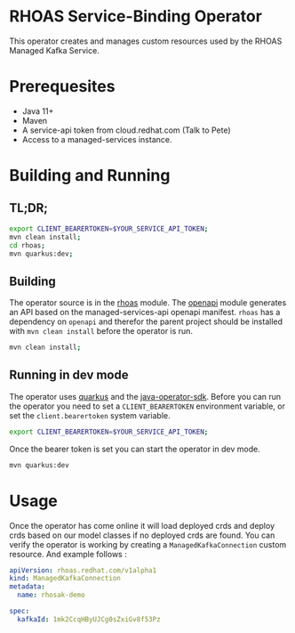 # RHOAS Service-Binding Operator
This operator creates and manages custom resources used by the RHOAS Managed Kafka Service.

# Prerequesites
 * Java 11+
 * Maven
 * A service-api token from cloud.redhat.com (Talk to Pete)
 * Access to a managed-services instance.

# Building and Running

## TL;DR;

```sh
export CLIENT_BEARERTOKEN=$YOUR_SERVICE_API_TOKEN;
mvn clean install;
cd rhoas;
mvn quarkus:dev;
```

## Building

The operator source is in the [rhoas](./rhoas) module. The [openapi](./openapi) module generates an API based on the managed-services-api openapi manifest. `rhoas` has a dependency on `openapi` and therefor the parent project should be installed with `mvn clean install` before the operator is run.

```sh
mvn clean install;
```

## Running in dev mode

The operator uses [quarkus](https://quarkus.io) and the [java-operator-sdk](https://github.com/java-operator-sdk/java-operator-sdk). Before you can run the operator you need to set a `CLIENT_BEARERTOKEN` environment variable, or set the `client.bearertoken` system variable.

```sh
export CLIENT_BEARERTOKEN=$YOUR_SERVICE_API_TOKEN;
```

Once the bearer token is set you can start the operator in dev mode.

```sh
mvn quarkus:dev
```

# Usage

Once the operator has come online it will load deployed crds and deploy crds based on our model classes if no deployed crds are found. You can verify the operator is working by creating a `ManagedKafkaConnection` custom resource. And example follows :

```yaml
apiVersion: rhoas.redhat.com/v1alpha1
kind: ManagedKafkaConnection
metadata:
  name: rhosak-demo

spec:
  kafkaId: 1mk2CcqHByUJCg0sZxiGv8f53Pz
```

